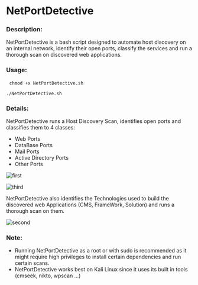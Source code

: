 # NetPortDetective
<h3>Description: </h3>
NetPortDetective is a bash script designed to automate host discovery on an internal network, identify their open ports, classify the services and run a thorough scan on discovered web applications.
<h3>Usage: </h3>
<pre> <code>chmod +x NetPortDetective.sh</code></pre>
<pre><code>./NetPortDetective.sh</code>
</pre>
<h3>Details: </h3>
NetPortDetective runs a Host Discovery Scan, identifies open ports and classifies them to 4 classes:
<ul>
  <li>Web Ports</li>
  <li>DataBase Ports</li>
  <li>Mail Ports</li>
  <li>Active Directory Ports</li>
  <li>Other Ports</li>
</ul>

![first](https://github.com/IBarrous/NetPortDetective/assets/126162952/c2ec5648-3694-4fc0-b418-ec244366a192)

![third](https://github.com/IBarrous/NetPortDetective/assets/126162952/8bbd87ff-984d-401e-b8ea-b8fc9c3813f1)

NetPortDetective also identifies the Technologies used to build the discovered web Applications (CMS, FrameWork, Solution) and runs a thorough scan on them.

![second](https://github.com/IBarrous/NetPortDetective/assets/126162952/3964c068-c05d-409c-be85-368cdc65eb0b)

<h3>Note: </h3>
<ul>
 <li>Running NetPortDetective as a root or with sudo is recommended as it might require high privileges to install certain dependencies and run certain scans.</li>
 <li>NetPortDetective works best on Kali Linux since it uses its built in tools (cmseek, nikto, wpscan ...)</li>
</ul>
